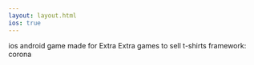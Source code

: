 ```yaml
---
layout: layout.html
ios: true
---
```

ios android game made for Extra Extra games to sell t-shirts
framework: corona
